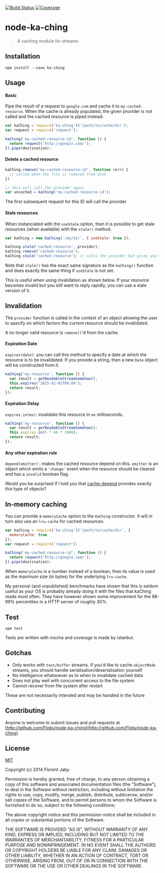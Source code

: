 [![Build Status][travis-image]][travis-url] [![Coverage][coveralls-image]][coveralls-url]

node-ka-ching
==================

> A caching module for streams

Installation
------------

    npm install --save ka-ching

Usage
-----


#### Basic

Pipe the result of a request to `google.com` and cache it to `my-cached-resource`.
When the cache is already populated, the given provider is not called and the cached
resource is piped instead.

```javascript
var kaChing = require('ka-ching')('/path/to/cache/dir');
var request = require('request');

kaChing('my-cached-resource-id', function () {
  return request('http://google.com/');
}).pipe(destination);

```

#### Delete a cached resource


```javascript
kaChing.remove('my-cached-resource-id', function (err) {
  // called when the file is removed from disk
})

// this will call the provider again
var uncached = kaChing('my-cached-resource-id');
```

The first subsequent request for this ID will call the provider

#### Stale resources

When instanciated with the `useStale` option, then it is possible
to get stale resources (when available) with the `stale()` method.

```javascript
var kaChing = new KaChing('/my/dir', { useStale: true });

kaChing.stale('cached-resource', provider);
kaChing.remove('cached-resource');
kaChing.stale('cached-resource'); // calls the provider but gives you the cached version
```

Note that `stale()` has the exact same signature as the `kaChing()` function and
does exactly the same thing if `useStale` is not set.

This is useful when using invalidation as shown below. If your resource
becomes invalid but you still want to reply rapidly, you can use a stale
version of it.

Invalidation
------------

The `provider` function is called in the context of an object allowing
the user to specify on which factors the current resource should be
invalidated.

A no longer valid resource is `remove()`'d from the cache.

#### Expiration Date

`expires(date)`: you can call this method to specify a date at which the resource
is to be invalidated.
If you provide a string, then a new `Date` object will be constructed from it.

```javascript
kaChing('my-resource', function () {
  var result = getReadableStreamSomehow();
  this.expires('2015-01-01T00:00');
  return result;
});
```

#### Expiration Delay

`expires.in(ms)`: invalidate this resource in `ms` milliseconds.

```javascript
kaChing('my-resource', function () {
  var result = getReadableStreamSomehow();
  this.expires.in(5 * 60 * 1000);
  return result;
});
```

#### Any other expiration rule

`depend(emitter)` : makes the cached resource depend on this. `emitter` is an object
which emits a `'change'` event when the resource should be cleared and has a `invalid`
boolean flag.

Would you be surprised if I told you that [cache-depend][cache-depend-url] provides
exactly this type of objects?


In-memory caching
-----------------

You can provide a `memoryCache` option to the `KaChing` constructor.
It will in turn also use an `lru-cache` for cached resources.

```javascript
var kaChing = require('ka-ching')('/path/to/cache/dir', {
  memoryCache: true
});
var request = require('request');

kaChing('my-cached-resource-id', function () {
  return request('http://google.com/');
}).pipe(destination);

```

When `memoryCache` is a number instead of a boolean, then its value is used
as the maximum size (in bytes) for the underlying `lru-cache`.

My personal (and unpublished) benchmarks have shown that this is seldom useful
as your OS is probably already doing it with the files that kaChing reads most
often. They have however shown some improvement for the 98-99% percentiles
in a HTTP server of roughly 30%.


Test
----

	npm test
    
Tests are written with mocha and coverage is made by istanbul.


Gotchas
-------

* Only works with `text/buffer` streams. If you'd like to cache `objectMode` streams,
you should handle serialisation/deserialisation yourself
* No intelligence whatsoever as to when to invalidate cached data
* Does not play well with concurrent access to the file system
* Cannot recover from file system after restart

These are not necessarily intended and may be handled in the future

Contributing
------------

Anyone is welcome to submit issues and pull requests at [http://github.com/Floby/node-ka-ching](http://github.com/Floby/node-ka-ching)


License
-------

[MIT](http://opensource.org/licenses/MIT)

Copyright (c) 2014 Florent Jaby

Permission is hereby granted, free of charge, to any person obtaining a copy of this software and associated documentation files (the "Software"), to deal in the Software without restriction, including without limitation the rights to use, copy, modify, merge, publish, distribute, sublicense, and/or sell copies of the Software, and to permit persons to whom the Software is furnished to do so, subject to the following conditions:

The above copyright notice and this permission notice shall be included in all copies or substantial portions of the Software.

THE SOFTWARE IS PROVIDED "AS IS", WITHOUT WARRANTY OF ANY KIND, EXPRESS OR IMPLIED, INCLUDING BUT NOT LIMITED TO THE WARRANTIES OF MERCHANTABILITY, FITNESS FOR A PARTICULAR PURPOSE AND NONINFRINGEMENT. IN NO EVENT SHALL THE AUTHORS OR COPYRIGHT HOLDERS BE LIABLE FOR ANY CLAIM, DAMAGES OR OTHER LIABILITY, WHETHER IN AN ACTION OF CONTRACT, TORT OR OTHERWISE, ARISING FROM, OUT OF OR IN CONNECTION WITH THE SOFTWARE OR THE USE OR OTHER DEALINGS IN THE SOFTWARE.


[travis-image]: http://img.shields.io/travis/Floby/node-ka-ching/master.svg?style=flat
[travis-url]: https://travis-ci.org/Floby/node-ka-ching
[coveralls-image]: http://img.shields.io/coveralls/Floby/node-ka-ching/master.svg?style=flat
[coveralls-url]: https://coveralls.io/r/Floby/node-ka-ching
[cache-depend-url]: https://github.com/Floby/node-cache-depend

